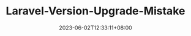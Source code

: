 ---
title: "Laravel-Version-Upgrade-Mistake"
date: 2023-06-02T12:33:11+08:00
draft: true # Set 'false' to publish
imageSEO: ""
description: ""
categories:
- Journals
tags:
- 
---